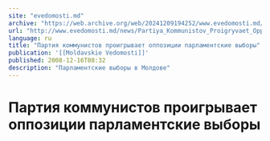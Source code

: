 ```yaml
---
site: "evedomosti.md"
archive: "https://web.archive.org/web/20241209194252/www.evedomosti.md/news/Partiya_Kommunistov_Proigryvaet_Oppozitsii_Parlamentskie_Vybory"
url: "http://www.evedomosti.md/news/Partiya_Kommunistov_Proigryvaet_Oppozitsii_Parlamentskie_Vybory"
language: ru
title: "Партия коммунистов проигрывает оппозиции парламентские выборы"
publication: '[[Moldavskie Vedomosti]]'
published: 2008-12-16T08:32
description: "Парламентские выборы в Молдове"
---
```


# Партия коммунистов проигрывает оппозиции парламентские выборы

